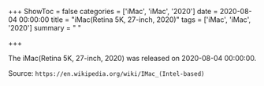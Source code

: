 +++
ShowToc = false
categories = ['iMac', 'iMac', '2020']
date = 2020-08-04 00:00:00
title = "iMac(Retina 5K, 27-inch, 2020)"
tags = ['iMac', 'iMac', '2020']
summary = " "

+++

The iMac(Retina 5K, 27-inch, 2020) was released on 2020-08-04 00:00:00.

Source: `https://en.wikipedia.org/wiki/IMac_(Intel-based)`


